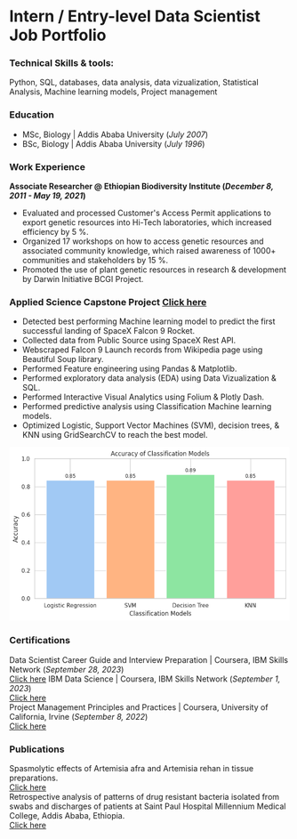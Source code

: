 # Intern / Entry-level Data Scientist Job Portfolio

### Technical Skills & tools: 
Python, SQL, databases, data analysis, data vizualization, Statistical Analysis, Machine learning models, Project management

### Education
* MSc, Biology | Addis Ababa University (_July 2007_) <br>
* BSc, Biology | Addis Ababa University (_July 1996_)

### Work Experience
**Associate Researcher @ Ethiopian Biodiversity Institute (_December 8, 2011 - May 19, 2021_)** <br>
* Evaluated and processed Customer's Access Permit applications to export genetic resources into Hi-Tech laboratories, which increased efficiency by 5 %. <br>
* Organized 17 workshops on how to access genetic resources and associated community knowledge, which raised awareness of 1000+ communities and stakeholders by 15 %. <br>
* Promoted the use of plant genetic resources in research & development by Darwin Initiative BCGI Project.
    
### Applied Science Capstone Project [Click here](https://github.com/abiyselassie22/testpro/tree/master)
* Detected best performing Machine learning model to predict the first successful landing of SpaceX Falcon 9 Rocket. <br>
* Collected data from Public Source using SpaceX Rest API. <br>
* Webscraped Falcon 9 Launch records from Wikipedia page using Beautiful Soup library. <br>
* Performed Feature engineering using Pandas & Matplotlib.
* Performed exploratory data analysis (EDA) using Data Vizualization & SQL. <br>
* Performed Interactive Visual Analytics using Folium & Plotly Dash. <br>
* Performed predictive analysis using Classification Machine learning models. <br>
* Optimized Logistic, Support Vector Machines (SVM), decision trees, & KNN using GridSearchCV to reach the best model.

![](/assets/ClassificationModel.png)

### Certifications
Data Scientist Career Guide and Interview Preparation | Coursera, IBM Skills Network (_September 28, 2023_) <br>
[Click here](https://github.com/abiyselassie22/abiyselassie22.github.io/blob/main/assets/Coursera%203CSQBYQM8LTF.pdf)
IBM Data Science | Coursera, IBM Skills Network (_September 1, 2023_) <br>
[Click here](https://github.com/abiyselassie22/abiyselassie22.github.io/blob/main/assets/IBMDataSciCoursera.pdf) <br>
Project Management Principles and Practices | Coursera, University of California, Irvine (_September 8, 2022_) <br>
[Click here](https://github.com/abiyselassie22/abiyselassie22.github.io/blob/main/assets/ProjectManagement_Coursera.pdf)

### Publications
Spasmolytic effects of Artemisia afra and Artemisia rehan in tissue preparations. <br>
[Click here](https://pubmed.ncbi.nlm.nih.gov/18326347/) <br>
Retrospective analysis of patterns of drug resistant bacteria isolated from swabs and discharges of patients at Saint Paul Hospital Millennium Medical College, Addis Ababa, Ethiopia. <br>
[Click here](https://doi.org/10.30574/gscbps.2019.7.3.0047)
